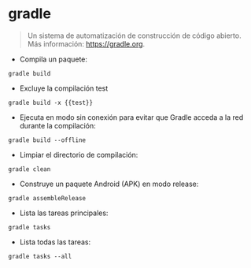 # gradle

> Un sistema de automatización de construcción de código abierto.
> Más información: <https://gradle.org>.

- Compila un paquete:

`gradle build`

- Excluye la compilación test

`gradle build -x {{test}}`

- Ejecuta en modo sin conexión para evitar que Gradle acceda a la red durante la compilación:

`gradle build --offline`

- Limpiar el directorio de compilación:

`gradle clean`

- Construye un paquete Android (APK) en modo release:

`gradle assembleRelease`

- Lista las tareas principales:

`gradle tasks`

- Lista todas las tareas:

`gradle tasks --all`
